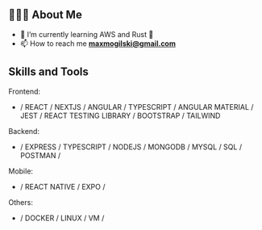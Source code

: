 ## 👨🏻‍💻 About Me

- 🧠 I’m currently learning AWS and Rust 🦀
- 📫 How to reach me **maxmogilski@gmail.com**

## Skills and Tools
Frontend:
* / REACT / NEXTJS / ANGULAR / TYPESCRIPT / ANGULAR MATERIAL / JEST / REACT TESTING LIBRARY / BOOTSTRAP / TAILWIND

Backend: 
* / EXPRESS / TYPESCRIPT / NODEJS / MONGODB / MYSQL / SQL / POSTMAN /

Mobile:
* / REACT NATIVE / EXPO /

Others:
* / DOCKER / LINUX / VM /
